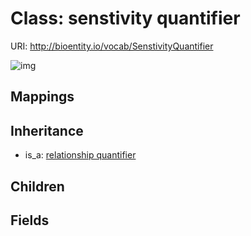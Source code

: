 # Class: senstivity quantifier




URI: http://bioentity.io/vocab/SenstivityQuantifier

![img](http://yuml.me/diagram/nofunky/class/\[RelationshipQuantifier]^-\[SenstivityQuantifier],%20)
## Mappings

## Inheritance

 *  is_a: [relationship quantifier](RelationshipQuantifier.md)
## Children

## Fields

